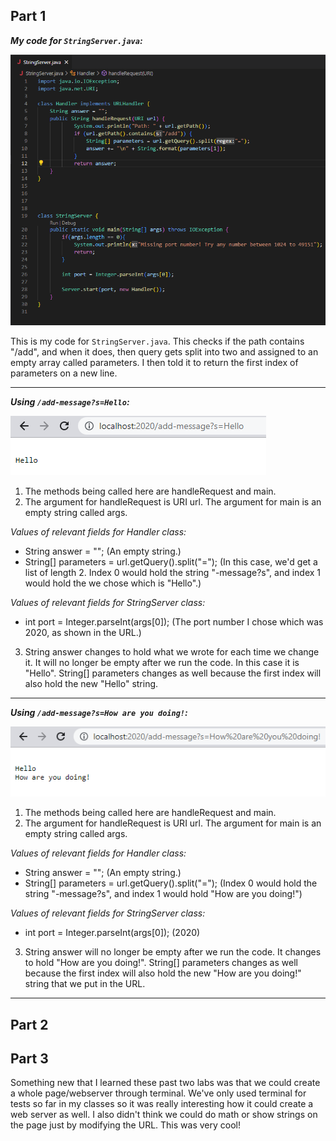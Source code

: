 ## Part 1

***My code for ```StringServer.java```:***

![Image](stringserver.PNG)

This is my code for ```StringServer.java```. This checks if the path contains "/add", and when it does, then query gets split into two and assigned to an empty array called parameters. I then told it to return the first index of parameters on a new line.

---

***Using ```/add-message?s=Hello```:***

![Image](webpage1.PNG)

1. The methods being called here are handleRequest and main. 
2. The argument for handleRequest is URI url. The argument for main is an empty string called args. 

*Values of relevant fields for Handler class:*
* String answer = ""; (An empty string.)
* String[] parameters = url.getQuery().split("="); (In this case, we'd get a list of length 2. Index 0 would hold the string "-message?s", and index 1 would hold the   <string> we chose which is "Hello".)

 *Values of relevant fields for StringServer class:*
 * int port = Integer.parseInt(args[0]); (The port number I chose which was 2020, as shown in the URL.)
3. String answer changes to hold what we wrote for <string> each time we change it. It will no longer be empty after we run the code. In this case it is "Hello". String[] parameters changes as well because the first index will also hold the new "Hello" string. 
---

***Using ```/add-message?s=How are you doing!```:***

![Image](webpage2.PNG)
  
1. The methods being called here are handleRequest and main. 
2. The argument for handleRequest is URI url. The argument for main is an empty string called args. 

*Values of relevant fields for Handler class:*
* String answer = ""; (An empty string.)
* String[] parameters = url.getQuery().split("="); (Index 0 would hold the string "-message?s", and index 1 would hold "How are you doing!")

 *Values of relevant fields for StringServer class:*
 * int port = Integer.parseInt(args[0]); (2020)
3. String answer will no longer be empty after we run the code. It changes to hold "How are you doing!". String[] parameters changes as well because the first index will also hold the new "How are you doing!" string that we put in the URL. 

---

## Part 2


## Part 3

Something new that I learned these past two labs was that we could create a whole page/webserver through terminal. We've only used terminal for tests so far in my classes so it was really interesting how it could create a web server as well. I also didn't think we could do math or show strings on the page just by modifying the URL. This was very cool!
